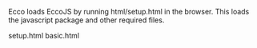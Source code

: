 
Ecco loads EccoJS by running html/setup.html in the browser. This loads the javascript package and other required files.

setup.html
basic.html